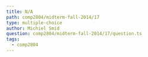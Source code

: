 ```yaml
---
title: N/A
path: comp2804/midterm-fall-2014/17
type: multiple-choice
author: Michiel Smid
question: comp2804/midterm-fall-2014/17/question.ts
tags:
  - comp2804
---
```

